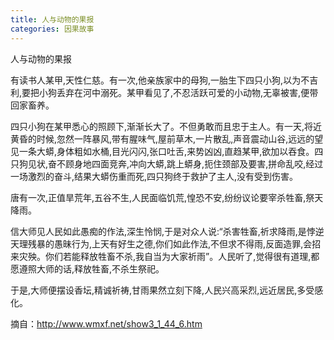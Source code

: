 ```yaml
---
title: 人与动物的果报
categories: 因果故事
---
```


	   
人与动物的果报

有读书人某甲,天性仁慈。有一次,他亲族家中的母狗,一胎生下四只小狗,以为不吉利,要把小狗丢弃在河中溺死。某甲看见了,不忍活跃可爱的小动物,无辜被害,便带回家畜养。

四只小狗在某甲悉心的照顾下,渐渐长大了。不但勇敢而且忠于主人。有一天,将近黄昏的时候,忽然一阵暴风,带有腥味气,屋前草木,一片散乱,声音震动山谷,远远的望见一条大蟒,身体粗如水桶,目光闪闪,张口吐舌,来势凶凶,直趋某甲,欲加以吞食。四只狗见状,奋不顾身地四面竞奔,冲向大蟒,跳上蟒身,扼住颈部及要害,拼命乱咬,经过一场激烈的奋斗,结果大蟒伤重而死,四只狗终于救护了主人,没有受到伤害。

唐有一次,正值旱荒年,五谷不生,人民面临饥荒,惶恐不安,纷纷议论要宰杀牲畜,祭天降雨。

信大师见人民如此愚痴的作法,深生怜悯,于是对众人说:“杀害牲畜,祈求降雨,是悖逆天理残暴的愚昧行为,上天有好生之德,你们如此作法,不但求不得雨,反面造罪,会招来灾殃。你们若能释放牲畜不杀,我自当为大家祈雨”。人民听了,觉得很有道理,都愿遵照大师的话,释放牲畜,不杀生祭祀。

于是,大师便摆设香坛,精诚祈祷,甘雨果然立刻下降,人民兴高采烈,远近居民,多受感化。

摘自：http://www.wmxf.net/show3_1_44_6.htm